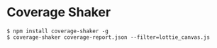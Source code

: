 # Coverage Shaker

```
$ npm install coverage-shaker -g
$ coverage-shaker coverage-report.json --filter=lottie_canvas.js
```

